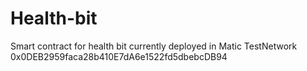 # Health-bit
Smart contract for health bit currently deployed in Matic TestNetwork 0x0DEB2959faca28b410E7dA6e1522fd5dbebcDB94
